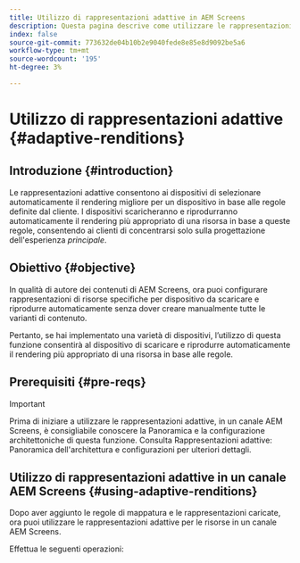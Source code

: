```yaml
---
title: Utilizzo di rappresentazioni adattive in AEM Screens
description: Questa pagina descrive come utilizzare le rappresentazioni adattive in AEM Screens.
index: false
source-git-commit: 773632de04b10b2e9040fede8e85e8d9092be5a6
workflow-type: tm+mt
source-wordcount: '195'
ht-degree: 3%

---
```


# Utilizzo di rappresentazioni adattive {#adaptive-renditions}

## Introduzione {#introduction}

Le rappresentazioni adattive consentono ai dispositivi di selezionare automaticamente il rendering migliore per un dispositivo in base alle regole definite dal cliente. I dispositivi scaricheranno e riprodurranno automaticamente il rendering più appropriato di una risorsa in base a queste regole, consentendo ai clienti di concentrarsi solo sulla progettazione dell&#39;esperienza *principale*.

## Obiettivo {#objective}

In qualità di autore dei contenuti di AEM Screens, ora puoi configurare rappresentazioni di risorse specifiche per dispositivo da scaricare e riprodurre automaticamente senza dover creare manualmente tutte le varianti di contenuto.

Pertanto, se hai implementato una varietà di dispositivi, l’utilizzo di questa funzione consentirà al dispositivo di scaricare e riprodurre automaticamente il rendering più appropriato di una risorsa in base alle regole.

## Prerequisiti {#pre-reqs}

>[!IMPORTANT]
>Prima di iniziare a utilizzare le rappresentazioni adattive, in un canale AEM Screens, è consigliabile conoscere la Panoramica e la configurazione architettoniche di questa funzione. Consulta Rappresentazioni adattive: Panoramica dell&#39;architettura e configurazioni per ulteriori dettagli.

## Utilizzo di rappresentazioni adattive in un canale AEM Screens {#using-adaptive-renditions}

Dopo aver aggiunto le regole di mappatura e le rappresentazioni caricate, ora puoi utilizzare le rappresentazioni adattive per le risorse in un canale AEM Screens.

Effettua le seguenti operazioni:



